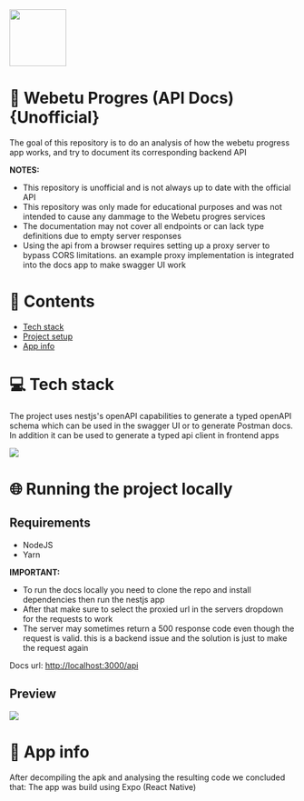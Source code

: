 <img height="100px" width="100px" src="https://github.com/devlotfi/webetu-progres/blob/main/github-assets/logo.svg">

# 📜 Webetu Progres (API Docs) {Unofficial}
The goal of this repository is to do an analysis of how the webetu progress app works, and try to document its corresponding backend API

**NOTES:**
- This repository is unofficial and is not always up to date with the official API
- This repository was only made for educational purposes and was not intended to cause any dammage to the Webetu progres services
- The documentation may not cover all endpoints or can lack type definitions due to empty server responses
- Using the api from a browser requires setting up a proxy server to bypass CORS limitations. an example proxy implementation is integrated into the docs app to make swagger UI work


# 📌 Contents
- [Tech stack](#-tech-stack)
- [Project setup](#-running-the-project-locally)
- [App info](#-running-the-project-locally)

# 💻 Tech stack

The project uses nestjs's openAPI capabilities to generate a typed openAPI schema
which can be used in the swagger UI or to generate Postman docs. In addition it can be used to generate a typed api client in frontend apps

<img src="https://skillicons.dev/icons?i=nestjs,typescript&perline=5" />

# 🌐 Running the project locally 

## Requirements
- NodeJS
- Yarn

**IMPORTANT:**
- To run the docs locally you need to clone the repo and install dependencies then run the nestjs app
- After that make sure to select the proxied url in the servers dropdown for the requests to work 
- The server may sometimes return a 500 response code even though the request is valid. this is a backend issue and the solution is just to make the request again

Docs url: [http://localhost:3000/api](http://localhost:3000/api)

## Preview
<img src="https://github.com/devlotfi/webetu-progres/blob/main/github-assets/swagger-docs.png">

# 📱 App info
After decompiling the apk and analysing the resulting code we concluded that:
The app was build using Expo (React Native)



